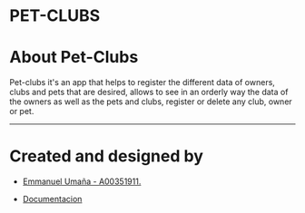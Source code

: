 # PET-CLUBS

# About Pet-Clubs

Pet-clubs it's an app that helps to register the different data of owners, clubs and pets that are desired, allows to see in an orderly way the data of the owners as well as the pets and clubs, register or delete any club, owner or pet.
___

# Created and designed by

 * [Emmanuel Umaña - A00351911.](https://github.com/idkwhattoputkk)

 * [Documentacion](https://docs.google.com/document/d/1tI85EQwc7_KuH0VfSeIHX9wY9fH2ehUgd0fG0zfRO1I/edit?usp=sharing)